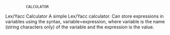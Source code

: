              CALCULATOR
Lex/Yacc Calculator A simple Lex/Yacc calculator. Can store expressions in variables using the syntax, variable=expression, where variable is the name (string characters only) of the variable and the expression is the value.
